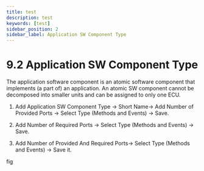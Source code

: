 ```yaml
---
title: test
description: test
keywords: [test]
sidebar_position: 2
sidebar_label: Application SW Component Type 
---
```


# 9.2 Application SW Component Type 
  
The application software component is an atomic software component that implements (a part of) an application. An atomic SW component cannot be decomposed into smaller units and can be assigned to only one ECU.

1. Add Application SW Component Type → Short Name→ Add Number of Provided Ports → Select Type (Methods and Events) → Save.
   
2. Add Number of Required Ports → Select Type (Methods and Events) → Save.

3. Add Number of Provided And Required Ports→ Select Type (Methods and Events) → Save it.

fig
